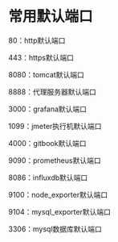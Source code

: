 # 常用默认端口

80：http默认端口

443：https默认端口

8080：tomcat默认端口

8888：代理服务器默认端口

3000：grafana默认端口

1099：jmeter执行机默认端口

4000：gitbook默认端口

9090：prometheus默认端口

8086：influxdb默认端口

9100：node_exporter默认端口

9104：mysql_exporter默认端口

3306：mysql数据库默认端口